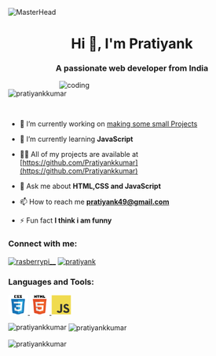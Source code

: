 ![MasterHead](https://encrypted-tbn0.gstatic.com/images?q=tbn:ANd9GcT2kdq_UX302MAb_EZBONqYxjKj4z8i1HbpxFMEietI&s)

<h1 align="center">Hi 👋, I'm Pratiyank</h1>
<h3 align="center">A passionate web developer from India</h3>

<img align="right" alt="coding" width="400px" src="https://user-images.githubusercontent.com/74038190/225813708-98b745f2-7d22-48cf-9150-083f1b00d6c9.gif">


<p align="left"> <img src="https://komarev.com/ghpvc/?username=pratiyankkumar&label=Profile%20views&color=0e75b6&style=flat" alt="pratiyankkumar" /> </p>

<p align="left"> <a href="https://twitter.com/" target="blank"><img src="https://img.shields.io/twitter/follow/?logo=twitter&style=for-the-badge" alt="" /></a> </p>

- 🔭 I’m currently working on [making some small Projects](https://pratiyankkumar.github.io/tic-tac-toe-game/index.html)

- 🌱 I’m currently learning **JavaScript**

- 👨‍💻 All of my projects are available at [https://github.com/Pratiyankkumar](https://github.com/Pratiyankkumar)

- 💬 Ask me about **HTML,CSS and JavaScript**

- 📫 How to reach me **pratiyank49@gmail.com**

- ⚡ Fun fact **I think i am funny**

<h3 align="left">Connect with me:</h3>
<p align="left">
<a href="https://instagram.com/rasberrypi__" target="blank"><img align="center" src="https://raw.githubusercontent.com/rahuldkjain/github-profile-readme-generator/master/src/images/icons/Social/instagram.svg" alt="rasberrypi__" height="30" width="40" /></a>
<a href="https://www.leetcode.com/pratiyank" target="blank"><img align="center" src="https://raw.githubusercontent.com/rahuldkjain/github-profile-readme-generator/master/src/images/icons/Social/leet-code.svg" alt="pratiyank" height="30" width="40" /></a>
</p>

<h3 align="left">Languages and Tools:</h3>
<p align="left"> <a href="https://www.w3schools.com/css/" target="_blank" rel="noreferrer"> <img src="https://raw.githubusercontent.com/devicons/devicon/master/icons/css3/css3-original-wordmark.svg" alt="css3" width="40" height="40"/> </a> <a href="https://www.w3.org/html/" target="_blank" rel="noreferrer"> <img src="https://raw.githubusercontent.com/devicons/devicon/master/icons/html5/html5-original-wordmark.svg" alt="html5" width="40" height="40"/> </a> <a href="https://developer.mozilla.org/en-US/docs/Web/JavaScript" target="_blank" rel="noreferrer"> <img src="https://raw.githubusercontent.com/devicons/devicon/master/icons/javascript/javascript-original.svg" alt="javascript" width="40" height="40"/> </a> </p>

<p><img align="left" src="https://github-readme-stats.vercel.app/api/top-langs?username=pratiyankkumar&show_icons=true&locale=en&layout=compact" alt="pratiyankkumar" /></p>

<p>&nbsp;<img align="center" src="https://github-readme-stats.vercel.app/api?username=pratiyankkumar&show_icons=true&locale=en" alt="pratiyankkumar" /></p>

<p><img align="center" src="https://github-readme-streak-stats.herokuapp.com/?user=pratiyankkumar&" alt="pratiyankkumar" /></p>
